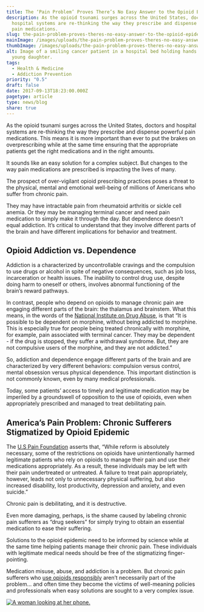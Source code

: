 ```yaml
---
title: The ‘Pain Problem’ Proves There’s No Easy Answer to the Opioid Epidemic
description: As the opioid tsunami surges across the United States, doctors and
  hospital systems are re-thinking the way they prescribe and dispense powerful
  pain medications.
slug: the-pain-problem-proves-theres-no-easy-answer-to-the-opioid-epidemic
mainImage: /images/uploads/the-pain-problem-proves-theres-no-easy-answer-to-the-opioid-Epidemic.jpg
thumbImage: /images/uploads/the-pain-problem-proves-theres-no-easy-answer-to-the-opioid-Epidemic.jpg
alt: Image of a smiling cancer patient in a hospital bed holding hands with her
  young daughter.
tags:
  - Health & Medicine
  - Addiction Prevention
priority: "0.5"
draft: false
date: 2017-09-13T18:23:00.000Z
pagetype: article
type: news/blog
share: true
---
```

As the opioid tsunami surges across the United States, doctors and hospital systems are re-thinking the way they prescribe and dispense powerful pain medications. This means it is more important than ever to put the brakes on overprescribing while at the same time ensuring that the appropriate patients get the right medications and in the right amounts.

It sounds like an easy solution for a complex subject. But changes to the way pain medications are prescribed is impacting the lives of many.

The prospect of over-vigilant opioid prescribing practices poses a threat to the physical, mental and emotional well-being of millions of Americans who suffer from chronic pain.

They may have intractable pain from rheumatoid arthritis or sickle cell anemia. Or they may be managing terminal cancer and need pain medication to simply make it through the day. But dependence doesn’t equal addiction. It’s critical to understand that they involve different parts of the brain and have different implications for behavior and treatment.

## Opioid Addiction vs. Dependence

Addiction is a characterized by uncontrollable cravings and the compulsion to use drugs or alcohol in spite of negative consequences, such as job loss, incarceration or health issues. The inability to control drug use, despite doing harm to oneself or others, involves abnormal functioning of the brain’s reward pathways.

In contrast, people who depend on opioids to manage chronic pain are engaging different parts of the brain: the thalamus and brainstem. What this means, in the words of the [National Institute on Drug Abuse](https://www.drugabuse.gov/publications/teaching-packets/neurobiology-drug-addiction/section-iii-action-heroin-morphine/10-addiction-vs-dependence), is that “It is possible to be dependent on morphine, without being addicted to morphine. This is especially true for people being treated chronically with morphine, for example, pain associated with terminal cancer. They may be dependent - if the drug is stopped, they suffer a withdrawal syndrome. But, they are not compulsive users of the morphine, and they are not addicted.”

So, addiction and dependence engage different parts of the brain and are characterized by very different behaviors: compulsion versus control, mental obsession versus physical dependence. This important distinction is not commonly known, even by many medical professionals.

Today, some patients’ access to timely and legitimate medication may be imperiled by a groundswell of opposition to the use of opioids, even when appropriately prescribed and managed to treat debilitating pain.

## America’s Pain Problem: Chronic Sufferers Stigmatized by Opioid Epidemic

The [U.S Pain Foundation](https://www.uspainfoundation.org/) asserts that, “While reform is absolutely necessary, some of the restrictions on opioids have unintentionally harmed legitimate patients who rely on opioids to manage their pain and use their medications appropriately. As a result, these individuals may be left with their pain undertreated or untreated. A failure to treat pain appropriately, however, leads not only to unnecessary physical suffering, but also increased disability, lost productivity, depression and anxiety, and even suicide.”

Chronic pain is debilitating, and it is destructive.

Even more damaging, perhaps, is the shame caused by labeling chronic pain sufferers as “drug seekers” for simply trying to obtain an essential medication to ease their suffering.

Solutions to the opioid epidemic need to be informed by science while at the same time helping patients manage their chronic pain. These individuals with legitimate medical needs should be free of the stigmatizing finger-pointing.

Medication misuse, abuse, and addiction is a problem. But chronic pain sufferers who [use opioids responsibly](/news/blog/the-10-rules-of-safe-responsible-opioid-use/) aren’t necessarily part of the problem… and often time they become the victims of well-meaning policies and professionals when easy solutions are sought to a very complex issue.

[![A woman looking at her phone.](/images/uploads/rxguardian-well-rx-graphic.jpg "Save up to 80 percent on prescription drugs.")](https://www.wellrx.com/rx-discount-card/enroll/?invitecode=SaferLock%20&utm_source=SaferLock%20&utm_medium=affiliate&utm_campaign=%3cblogs%3E "WellRx Link")